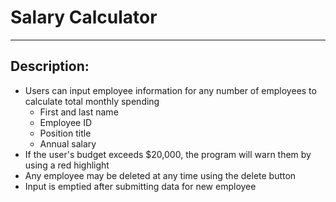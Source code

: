 # Salary Calculator
---
## Description:

- Users can input employee information for any number of employees to calculate total monthly spending
  - First and last name
  - Employee ID
  - Position title
  - Annual salary
- If the user's budget exceeds $20,000, the program will warn them by using a red highlight
- Any employee may be deleted at any time using the delete button
- Input is emptied after submitting data for new employee
